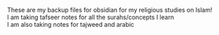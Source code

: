 These are my backup files for obsidian for my religious studies on Islam! <br/>
I am taking tafseer notes for all the surahs/concepts I learn <br/>
I am also taking notes for tajweed and arabic
